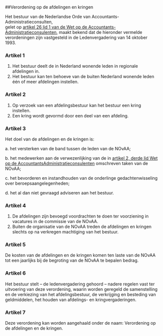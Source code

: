 <meta http-equiv='Content-Type' content='text/html; charset=utf-8' />

##Verordening op de afdelingen en kringen

Het bestuur van de Nederlandse Orde van Accountants-Administratieconsulten,  
gelet op [artikel 26 lid 1 van de Wet op de Accountants-Administratieconsulenten](../../../../../../../../wet/wet/op/de/accountants-administratieconsulenten/BWBR0002856/README.md), maakt bekend dat de hieronder vermelde verordeningen zijn vastgesteld in de Ledenvergadering van 14 oktober 1993.

### Artikel  1  

1.  Het bestuur deelt de in Nederland wonende leden in regionale afdelingen in.   
2.  Het bestuur kan ten behoeve van de buiten Nederland wonende leden één of meer afdelingen instellen.   

### Artikel  2  

1.  Op verzoek van een afdelingsbestuur kan het bestuur een kring instellen.   
2.  Een kring wordt gevormd door een deel van een afdeling.   

### Artikel  3  

Het doel van de afdelingen en de kringen is: 

a. het versterken van de band tussen de leden van de NOvAA;  

b. het medewerken aan de verwezenlijking van de in [artikel 2, derde lid Wet op de AccountantsAdministratieconsulenten](../../../../../../../../wet/wet/op/de/accountants-administratieconsulenten/BWBR0002856/README.md) omschreven taken van de NOvAA;  

c. het bevorderen en instandhouden van de onderlinge gedachtenwisseling over beroepsaangelegenheden;  

d. het al dan niet gevraagd adviseren aan het bestuur.    

### Artikel  4  

1.  De afdelingen zijn bevoegd voordrachten te doen ter voorziening in vacatures in de commissie van de NOvAA.   
2.  Buiten de organisatie van de NOvAA treden de afdelingen en kringen slechts op na verkregen machtiging van het bestuur.   

### Artikel  5  

De kosten van de afdelingen en de kringen komen ten laste van de NOvAA tot een jaarlijks bij de begroting van de NOvAA te bepalen bedrag.  

### Artikel  6  

Het bestuur stelt – de ledenvergadering gehoord – nadere regelen vast ter uitvoering van deze verordening, waarin worden geregeld de samenstelling en de verkiezing van het afdelingsbestuur, de verkrijging en besteding van geldmiddelen, het houden van afdelings- en kringvergaderingen.  

### Artikel  7  

Deze verordening kan worden aangehaald onder de naam: Verordening op de afdelingen en de kringen.  
